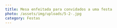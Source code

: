 ```yaml
---
title: Mesa enfeitada para convidados a uma festa
photo: /assets/img/uploads/5-2-.jpg
category: Festas
---
```

